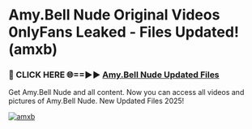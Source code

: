 # Amy.Bell Nude Original Videos 0nlyFans Leaked - Files Updated! (amxb)

<h3>🔴 CLICK HERE 🌐==►► <a href="https://tinyurl.com/4mcuefdz" rel="nofollow">Amy.Bell Nude Updated Files</a></h3>

Get Amy.Bell Nude and all content. Now you can access all videos and pictures of Amy.Bell Nude. New Updated Files 2025!

[![amxb](https://i.imgur.com/StAQSOY.gif)](https://tinyurl.com/4mcuefdz)
